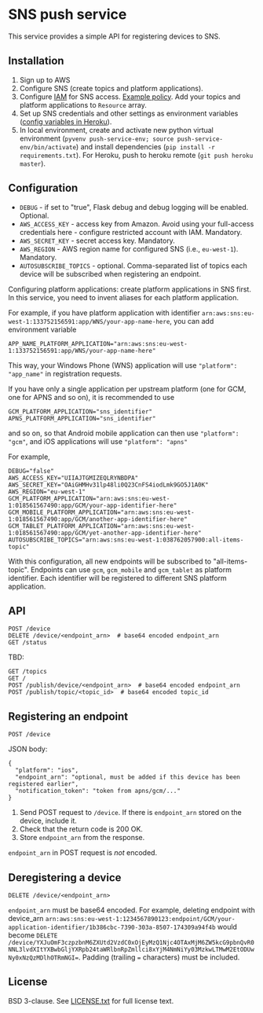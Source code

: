 SNS push service
================

This service provides a simple API for registering devices to SNS.

Installation
------------

1. Sign up to AWS
2. Configure SNS (create topics and platform applications).
3. Configure [IAM](https://aws.amazon.com/documentation/iam/) for SNS access. [Example policy](iam-example-policy.json). Add your topics and platform applications to `Resource` array.
4. Set up SNS credentials and other settings as environment variables ([config variables in Heroku](https://devcenter.heroku.com/articles/config-vars)).
5. In local environment, create and activate new python virtual environment (`pyvenv push-service-env; source push-service-env/bin/activate`) and install dependencies (`pip install -r requirements.txt`). For Heroku, push to heroku remote (`git push heroku master`).

Configuration
-------------

- `DEBUG` - if set to "true", Flask debug and debug logging will be enabled. Optional.
- `AWS_ACCESS_KEY` - access key from Amazon. Avoid using your full-access credentials here - configure restricted account with IAM. Mandatory.
- `AWS_SECRET_KEY` - secret access key. Mandatory.
- `AWS_REGION` - AWS region name for configured SNS (i.e., `eu-west-1`). Mandatory.
- `AUTOSUBSCRIBE_TOPICS` - optional. Comma-separated list of topics each device will be subscribed when registering an endpoint.

Configuring platform applications: create platform applications in SNS first. In this service, you need to invent aliases for each platform application.

For example, if you have platform application with identifier `arn:aws:sns:eu-west-1:133752156591:app/WNS/your-app-name-here`, you can add environment variable

    APP_NAME_PLATFORM_APPLICATION="arn:aws:sns:eu-west-1:133752156591:app/WNS/your-app-name-here"

This way, your Windows Phone (WNS) application will use `"platform": "app_name"` in registration requests.

If you have only a single application per upstream platform (one for GCM, one for APNS and so on), it is recommended to use

    GCM_PLATFORM_APPLICATION="sns_identifier"
    APNS_PLATFORM_APPLICATION="sns_identifier"

and so on, so that Android mobile application can then use `"platform": "gcm"`, and iOS applications will use `"platform": "apns"`

For example,

    DEBUG="false"
    AWS_ACCESS_KEY="UIIAJTGMIZEQLRYNBDPA"
    AWS_SECRET_KEY="OAiGHMHv31lp48li0Q23CnFS4iodLmk9GO5J1A0K"
    AWS_REGION="eu-west-1"
    GCM_PLATFORM_APPLICATION="arn:aws:sns:eu-west-1:018561567490:app/GCM/your-app-identifier-here"
    GCM_MOBILE_PLATFORM_APPLICATION="arn:aws:sns:eu-west-1:018561567490:app/GCM/another-app-identifier-here"
    GCM_TABLET_PLATFORM_APPLICATION="arn:aws:sns:eu-west-1:018561567490:app/GCM/yet-another-app-identifier-here"
    AUTOSUBSCRIBE_TOPICS="arn:aws:sns:eu-west-1:038762057900:all-items-topic"

With this configuration, all new endpoints will be subscribed to "all-items-topic". Endpoints can use `gcm`, `gcm_mobile` and `gcm_tablet` as platform identifier. Each identifier will be registered to different SNS platform application.

API
---

    POST /device
    DELETE /device/<endpoint_arn>  # base64 encoded endpoint_arn
    GET /status

TBD:

    GET /topics
    GET /
    POST /publish/device/<endpoint_arn>  # base64 encoded endpoint_arn
    POST /publish/topic/<topic_id>  # base64 encoded topic_id


Registering an endpoint
-----------------------

    POST /device

JSON body:

    {
      "platform": "ios",
      "endpoint_arn": "optional, must be added if this device has been registered earlier",
      "notification_token": "token from apns/gcm/..."
    }

1. Send POST request to `/device`. If there is `endpoint_arn` stored on the device, include it.
2. Check that the return code is 200 OK.
3. Store `endpoint_arn` from the response.

`endpoint_arn` in POST request is *not* encoded.

Deregistering a device
----------------------

    DELETE /device/<endpoint_arn>

`endpoint_arn` must be base64 encoded. For example, deleting endpoint with device_arn `arn:aws:sns:eu-west-1:1234567890123:endpoint/GCM/your-application-identifier/1b386cbc-7390-303a-8507-174309a94f4b` would become `DELETE /device/YXJuOmF3czpzbnM6ZXUtd2VzdC0xOjEyMzQ1Njc4OTAxMjM6ZW5kcG9pbnQvR0NNL3lvdXItYXBwbGljYXRpb24taWRlbnRpZmllci8xYjM4NmNiYy03MzkwLTMwM2EtODUwNy0xNzQzMDlhOTRmNGI=`. Padding (trailing `=` characters) must be included.


License
-------

BSD 3-clause. See [LICENSE.txt](LICENSE.txt) for full license text.
